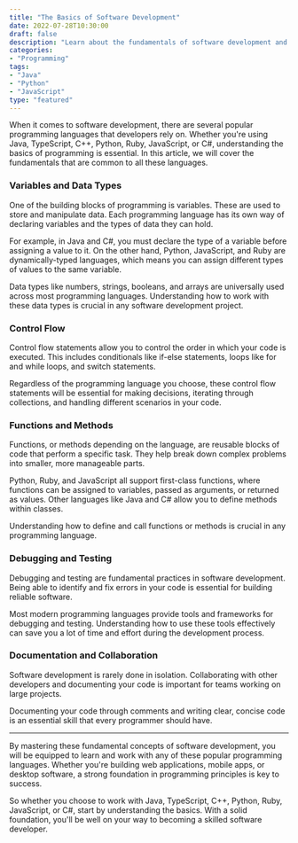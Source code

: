 ```yaml
---
title: "The Basics of Software Development"
date: 2022-07-28T10:30:00
draft: false
description: "Learn about the fundamentals of software development and programming."
categories:
- "Programming"
tags:
- "Java"
- "Python"
- "JavaScript"
type: "featured"
---
```


When it comes to software development, there are several popular programming languages that developers rely on. Whether you're using Java, TypeScript, C++, Python, Ruby, JavaScript, or C#, understanding the basics of programming is essential. In this article, we will cover the fundamentals that are common to all these languages.

### Variables and Data Types

One of the building blocks of programming is variables. These are used to store and manipulate data. Each programming language has its own way of declaring variables and the types of data they can hold.

For example, in Java and C#, you must declare the type of a variable before assigning a value to it. On the other hand, Python, JavaScript, and Ruby are dynamically-typed languages, which means you can assign different types of values to the same variable.

Data types like numbers, strings, booleans, and arrays are universally used across most programming languages. Understanding how to work with these data types is crucial in any software development project.

### Control Flow

Control flow statements allow you to control the order in which your code is executed. This includes conditionals like if-else statements, loops like for and while loops, and switch statements.

Regardless of the programming language you choose, these control flow statements will be essential for making decisions, iterating through collections, and handling different scenarios in your code.

### Functions and Methods

Functions, or methods depending on the language, are reusable blocks of code that perform a specific task. They help break down complex problems into smaller, more manageable parts.

Python, Ruby, and JavaScript all support first-class functions, where functions can be assigned to variables, passed as arguments, or returned as values. Other languages like Java and C# allow you to define methods within classes.

Understanding how to define and call functions or methods is crucial in any programming language.

### Debugging and Testing

Debugging and testing are fundamental practices in software development. Being able to identify and fix errors in your code is essential for building reliable software.

Most modern programming languages provide tools and frameworks for debugging and testing. Understanding how to use these tools effectively can save you a lot of time and effort during the development process.

### Documentation and Collaboration

Software development is rarely done in isolation. Collaborating with other developers and documenting your code is important for teams working on large projects.

Documenting your code through comments and writing clear, concise code is an essential skill that every programmer should have.

---

By mastering these fundamental concepts of software development, you will be equipped to learn and work with any of these popular programming languages. Whether you're building web applications, mobile apps, or desktop software, a strong foundation in programming principles is key to success.

So whether you choose to work with Java, TypeScript, C++, Python, Ruby, JavaScript, or C#, start by understanding the basics. With a solid foundation, you'll be well on your way to becoming a skilled software developer.
